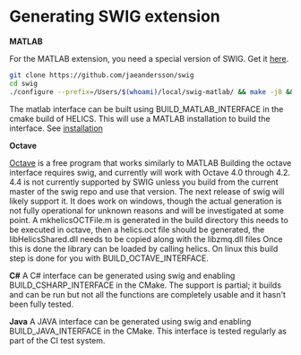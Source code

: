 # Generating SWIG extension

**MATLAB**

For the MATLAB extension, you need a special version of SWIG. Get it [here](https://github.com/jaeandersson/swig).

```bash
git clone https://github.com/jaeandersson/swig
cd swig
./configure --prefix=/Users/$(whoami)/local/swig-matlab/ && make -j8 && make install
```

The matlab interface can be built using BUILD_MATLAB_INTERFACE in the cmake build of HELICS. This will use a MATLAB installation to build the interface. See [installation](../user-guide/installation/language.html)

**Octave**

[Octave](https://www.gnu.org/software/octave/) is a free program that works similarly to MATLAB
Building the octave interface requires swig, and currently will work with Octave 4.0 through 4.2. 4.4 is not currently supported by SWIG unless you build from the current master of the swig repo and use that version. The next release of swig will likely support it. It does work on windows, though the actual generation is not fully operational for unknown reasons and will be investigated at some point. A mkhelicsOCTFile.m is generated in the build directory this needs to be executed in octave, then a helics.oct file should be generated, the libHelicsShared.dll needs to be copied along with the libzmq.dll files Once this is done the library can be loaded by calling helics. On linux this build step is done for you with BUILD_OCTAVE_INTERFACE.

**C#**
A C# interface can be generated using swig and enabling BUILD_CSHARP_INTERFACE in the CMake. The support is partial; it builds and can be run but not all the functions are completely usable and it hasn't been fully tested.

**Java**
A JAVA interface can be generated using swig and enabling BUILD_JAVA_INTERFACE in the CMake. This interface is tested regularly as part of the CI test system.

